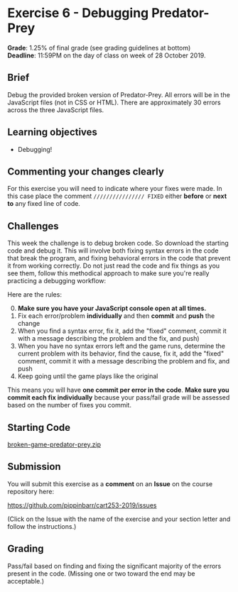 # Exercise 6 - Debugging Predator-Prey

__Grade__: 1.25% of final grade (see grading guidelines at bottom)  
__Deadline__: 11:59PM on the day of class on week of 28 October 2019.

## Brief

Debug the provided broken version of Predator-Prey. All errors will be in the JavaScript files (not in CSS or HTML). There are approximately 30 errors across the three JavaScript files.

## Learning objectives

- Debugging!

## Commenting your changes clearly

For this exercise you will need to indicate where your fixes were made. In this case place the comment `//////////////// FIXED` either __before__ or __next to__ any fixed line of code.

## Challenges

This week the challenge is to debug broken code. So download the starting code and debug it. This will involve both fixing syntax errors in the code that break the program, and fixing behavioral errors in the code that prevent it from working correctly. Do not just read the code and fix things as you see them, follow this methodical approach to make sure you're really practicing a debugging workflow:

Here are the rules:

0. __Make sure you have your JavaScript console open at all times.__
0. Fix each error/problem __individually__ and then __commit__ and __push__ the change
0. When you find a syntax error, fix it, add the "fixed" comment, commit it with a message describing the problem and the fix, and push)
0. When you have no syntax errors left and the game runs, determine the current problem with its behavior, find the cause, fix it, add the "fixed" comment, commit it with a message describing the problem and fix, and push
0. Keep going until the game plays like the original

This means you will have __one commit per error in the code__. __Make sure you commit each fix individually__ because your pass/fail grade will be assessed based on the number of fixes you commit.


## Starting Code

[broken-game-predator-prey.zip](../games/broken-game-oop-predator-prey.zip)


## Submission

You will submit this exercise as a __comment__ on an __Issue__ on the course repository here:

https://github.com/pippinbarr/cart253-2019/issues

(Click on the Issue with the name of the exercise and your section letter and follow the instructions.)


## Grading

Pass/fail based on finding and fixing the significant majority of the errors present in the code. (Missing one or two toward the end may be acceptable.)
